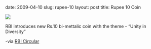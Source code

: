date: 2009-04-10
slug: rupee-10
layout: post
title: Rupee 10 Coin


<a href="http://3.bp.blogspot.com/_oHF-qUKh09c/Sd7tqFaa7RI/AAAAAAAALb0/zGqBdoGBKKE/s1600-h/new-10-rupee-coin-of-india.jpg"><img src="/tumblr_files/kLg0R7T3tm4m7tx6foRlfGC6o1_500.jpg"/></a><br/><p>RBI introduces new Rs.10 bi-mettalic coin with the theme - &#8220;Unity in Diversity&#8221;</p>

<p>-via <a target="_blank" title="Rbi Circular" href="http://tr.im/izwq">RBI Circular</a></p>
